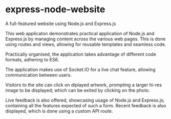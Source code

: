 # express-node-website
A full-featured website using Node.js and Express.js

This web applicaton demonstrates practical application of Node.js and Express.js by managing content across the various web pages.
This is done using routes and views, allowing for reusable templates and seamless code.

Practically organised, the application takes advantage of different code formats, adhering to ES6.

The application makes use of Socket.IO for a live chat feature, allowing communication between users.

Visitors to the site can click on diplayed artwork, prompting a larger hi-res image to be displayed; which can be exited by clicking on the photo.

Live feedback is also offered, showcasing usage of Node.js and Express.js; containing all the features expected of such a form. Recent feedback is also displayed, which is done using a custom API route.
